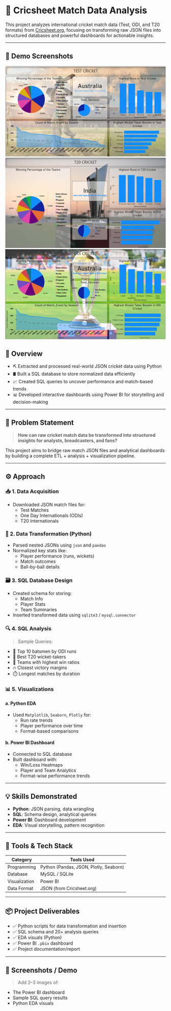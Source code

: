 # 🏏 Cricsheet Match Data Analysis

This project analyzes international cricket match data (Test, ODI, and T20 formats) from [Cricsheet.org](https://cricsheet.org), focusing on transforming raw JSON files into structured databases and powerful dashboards for actionable insights.

---
## 📸 Demo Screenshots

![Preview](https://github.com/Manav2507/CricSheet/blob/main/test_das.png)
![Preview](https://github.com/Manav2507/CricSheet/blob/main/t20_des.png)
![Preview](https://github.com/Manav2507/CricSheet/blob/main/odi_des.png)

## 📌 Overview

- ⛏️ Extracted and processed real-world JSON cricket data using Python
- 🛢️ Built a SQL database to store normalized data efficiently
- 📈 Created SQL queries to uncover performance and match-based trends
- 📊 Developed interactive dashboards using Power BI for storytelling and decision-making

---

## 🎯 Problem Statement

> **How can raw cricket match data be transformed into structured insights for analysts, broadcasters, and fans?**

This project aims to bridge raw match JSON files and analytical dashboards by building a complete ETL + analysis + visualization pipeline.

---

## ⚙️ Approach

### 📥 1. Data Acquisition

- Downloaded JSON match files for:
  - Test Matches
  - One Day Internationals (ODIs)
  - T20 Internationals

### 🔄 2. Data Transformation (Python)

- Parsed nested JSONs using `json` and `pandas`
- Normalized key stats like:
  - Player performance (runs, wickets)
  - Match outcomes
  - Ball-by-ball details

### 🗃️ 3. SQL Database Design

- Created schema for storing:
  - Match Info
  - Player Stats
  - Team Summaries
- Inserted transformed data using `sqlite3` / `mysql.connector`

### 🔍 4. SQL Analysis

> Sample Queries:
- 🏏 Top 10 batsmen by ODI runs
- 🎯 Best T20 wicket-takers
- 🧮 Teams with highest win ratios
- 🔥 Closest victory margins
- ⏱️ Longest matches by duration

### 📊 5. Visualizations

#### a. Python EDA
- Used `Matplotlib`, `Seaborn`, `Plotly` for:
  - Run rate trends
  - Player performance over time
  - Format-based comparisons

#### b. Power BI Dashboard
- Connected to SQL database
- Built dashboard with:
  - Win/Loss Heatmaps
  - Player and Team Analytics
  - Format-wise performance trends

---

## 💡 Skills Demonstrated

- **Python**: JSON parsing, data wrangling
- **SQL**: Schema design, analytical queries
- **Power BI**: Dashboard development
- **EDA**: Visual storytelling, pattern recognition

---

## 🧰 Tools & Tech Stack

| Category         | Tools Used                             |
|------------------|-----------------------------------------|
| Programming      | Python (Pandas, JSON, Plotly, Seaborn)  |
| Database         | MySQL / SQLite                          |
| Visualization    | Power BI                                |
| Data Format      | JSON (from Cricsheet.org)               |

---

## 📦 Project Deliverables

- ✅ Python scripts for data transformation and insertion
- ✅ SQL schema and 20+ analysis queries
- ✅ EDA visuals (Python)
- ✅ Power BI `.pbix` dashboard
- ✅ Project documentation/report

---

## 📸 Screenshots / Demo

> Add 2–3 images of:
- The Power BI dashboard
- Sample SQL query results
- Python EDA visuals
